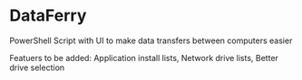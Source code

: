 # DataFerry
PowerShell Script with UI to make data transfers between computers easier

Featuers to be added:
 Application install lists, 
Network drive lists, 
Better drive selection
